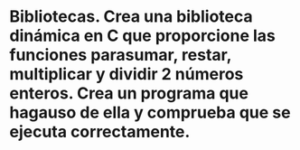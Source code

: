 # Bibliotecas. Crea una biblioteca dinámica en C que proporcione las funciones parasumar, restar, multiplicar y dividir 2 números enteros. Crea un programa que hagauso de ella y comprueba que se ejecuta correctamente.